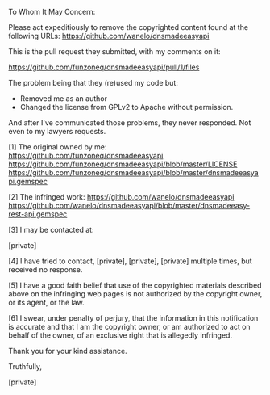 To Whom It May Concern:

Please act expeditiously to remove the copyrighted content found at the
following URLs: https://github.com/wanelo/dnsmadeeasyapi

This is the pull request they submitted, with my comments on it:

https://github.com/funzoneq/dnsmadeeasyapi/pull/1/files

The problem being that they (re)used my code but:
- Removed me as an author
- Changed the license from GPLv2 to Apache without permission.

And after I've communicated those problems, they never responded. Not even
to my lawyers requests.

[1] The original owned by me: https://github.com/funzoneq/dnsmadeeasyapi
https://github.com/funzoneq/dnsmadeeasyapi/blob/master/LICENSE
https://github.com/funzoneq/dnsmadeeasyapi/blob/master/dnsmadeeasyapi.gemspec

[2] The infringed work:
https://github.com/wanelo/dnsmadeeasyapi
https://github.com/wanelo/dnsmadeeasyapi/blob/master/dnsmadeeasy-rest-api.gemspec

[3] I may be contacted at:

[private] 

[4] I have tried to contact, [private], [private],
[private] multiple times, but received no response.

[5] I have a good faith belief that use of the copyrighted materials
described above on the infringing web pages is not authorized by the
copyright owner, or its agent, or the law.

[6] I swear, under penalty of perjury, that the information in this
notification is accurate and that I am the copyright owner, or am
authorized to act on behalf of the owner, of an exclusive right that is
allegedly infringed.

Thank you for your kind assistance.

Truthfully,

[private] 
